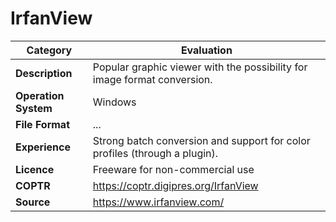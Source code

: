 # IrfanView

| Category | Evaluation |
| --- | --- |
| **Description** | Popular graphic viewer with the possibility for image format conversion. |
| **Operation System** | Windows |
| **File Format** | ... |
| **Experience** | Strong batch conversion and support for color profiles (through a plugin). |
| **Licence** | Freeware for non-commercial use |
| **COPTR** | https://coptr.digipres.org/IrfanView |
| **Source** | https://www.irfanview.com/ |
